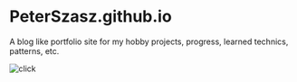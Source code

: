 # PeterSzasz.github.io

A blog like portfolio site for my hobby projects, progress, learned technics, patterns, etc.

![click](peterszasz.github.io)
